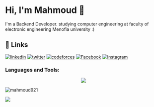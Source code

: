 # Hi, I'm Mahmoud 👋
I'm a Backend Developer. studying computer engineering at faculty of electronic engineering Menofia university :) 
## 🔗 Links
[![linkedin](https://img.shields.io/badge/linkedin-0A66C2?style=for-the-badge&logo=linkedin&logoColor=white)](https://www.linkedin.com/in/mahmoud-ahmed-31377625b/)
[![twitter](https://img.shields.io/badge/twitter-1DA1F2?style=for-the-badge&logo=twitter&logoColor=white)](https://twitter.com/Mahmoud12931)
[![codeforces](https://img.shields.io/badge/Codeforces-445f9d?style=for-the-badge&logo=Codeforces&logoColor=white)](https://codeforces.com/profile/mahmoud923)
[![Facebook](https://img.shields.io/badge/Facebook-%231877F2.svg?style=for-the-badge&logo=Facebook&logoColor=white)](https://www.facebook.com/profile.php?id=100010572309501)
[![Instagram](https://img.shields.io/badge/Instagram-%23E4405F.svg?style=for-the-badge&logo=Instagram&logoColor=white)](https://www.instagram.com/mahmoud0x/)
<h3 align="left">Languages and Tools:</h3>
<p align="center">
  <a href="https://skillicons.dev">
    <img src="https://skillicons.dev/icons?i=cs,cpp,css,django,dotnet,github,html,py,vscode,sql" />
  </a>
</p>
<p><img align="center" src="https://github-readme-stats.vercel.app/api/top-langs?username=mahmoud921&show_icons=true&locale=en&layout=compact" alt="mahmoud921" /></p>

![](./profile-3d-contrib/profile-night-rainbow.svg)



